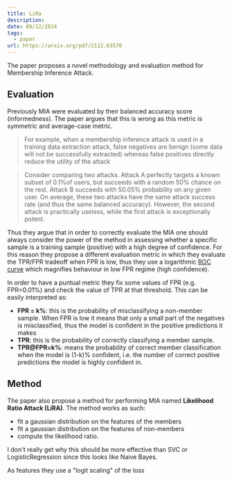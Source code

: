 ```yaml
---
title: LiRa
description: 
date: 09/12/2024
tags:
  - paper
url: https://arxiv.org/pdf/2112.03570
---
```

The paper proposes a novel methodology and evaluation method for Membership Inference Attack.

## Evaluation
Previously MIA were evaluated by their balanced accuracy score (informedness). The paper argues that this is wrong as this metric is symmetric and average-case metric.

> For example, when a membership inference attack is used in a training data extraction attack, false negatives are benign (some data will not be successfully extracted) whereas false positives directly reduce the utility of the attack

> Consider comparing two attacks. Attack A perfectly targets a known subset of 0.1%of users, but succeeds with a random 50% chance on the rest. Attack B succeeds with 50.05% probability on any given user. On average, these two attacks have the same attack success rate (and thus the same balanced accuracy). However, the second attack is practically useless, while the first attack is exceptionally potent.

Thus they argue that in order to correctly evaluate the MIA one should always consider the power of the method in assessing whether a specific sample is a training sample (positive) with a high degree of confidence.
For this reason they propose a different evaluation metric in which they evaluate the TPR/FPR tradeoff when FPR is low, thus they use a logarithmic [ROC curve](https://en.wikipedia.org/wiki/Receiver_operating_characteristic) which magnifies behaviour in low FPR regime (high confidence). 

In order to have a puntual metric they fix some values of FPR (e.g. FPR=0.01%) and check the value of TPR at that threshold. This can be easily interpreted as:
- **FPR = k%**: this is the probability of misclassifying a non-member sample. When FPR is low it means that only a small part of the negatives is misclassified, thus the model is confident in the positive predictions it makes
- **TPR**: this is the probability of correctly classifying a member sample. 
- **TPR@FPR=k%**: means the probability of correct member classification when the model is (1-k)% confident, i.e. the number of correct positive predictions the model is highly  confident in.

## Method
The paper also propose a method for performing MIA named **Likelihood Ratio Attack (LiRA)**. The method works as such:
- fit a gaussian distribution on the features of the members
- fit a gaussian distribution on the features of non-members
- compute the likelihood ratio.

I don't really get why this should be more effective than SVC or LogisticRegression since this looks like Naive Bayes.

As features they use a "logit scaling" of the loss